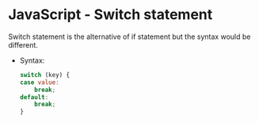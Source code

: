 # JavaScript - Switch statement

Switch statement is the alternative of if statement but the syntax would be different.

* Syntax:
    ```javascript
    switch (key) {
    case value:
        break;
    default:
        break;
    }
    ```